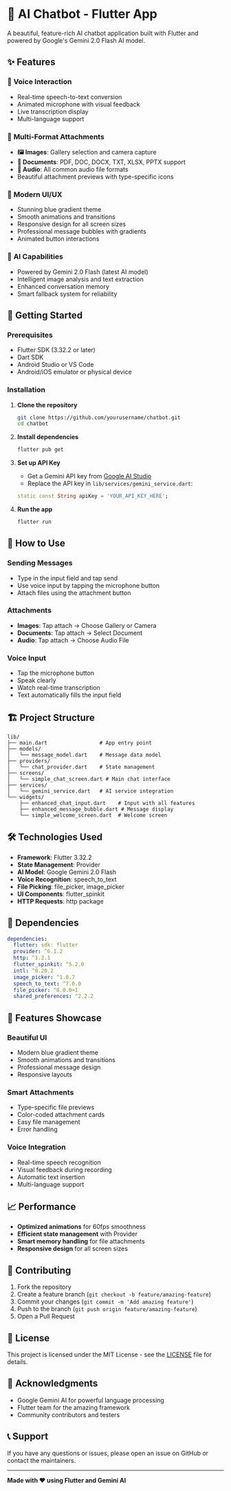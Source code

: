 # 🤖 AI Chatbot - Flutter App

A beautiful, feature-rich AI chatbot application built with Flutter and powered by Google's Gemini 2.0 Flash AI model.

## ✨ Features

### 🎤 **Voice Interaction**
- Real-time speech-to-text conversion
- Animated microphone with visual feedback
- Live transcription display
- Multi-language support

### 📎 **Multi-Format Attachments**
- **🖼️ Images**: Gallery selection and camera capture
- **📄 Documents**: PDF, DOC, DOCX, TXT, XLSX, PPTX support
- **🎵 Audio**: All common audio file formats
- Beautiful attachment previews with type-specific icons

### 🎨 **Modern UI/UX**
- Stunning blue gradient theme
- Smooth animations and transitions
- Responsive design for all screen sizes
- Professional message bubbles with gradients
- Animated button interactions

### 🤖 **AI Capabilities**
- Powered by Gemini 2.0 Flash (latest AI model)
- Intelligent image analysis and text extraction
- Enhanced conversation memory
- Smart fallback system for reliability

## 🚀 Getting Started

### Prerequisites
- Flutter SDK (3.32.2 or later)
- Dart SDK
- Android Studio or VS Code
- Android/iOS emulator or physical device

### Installation

1. **Clone the repository**
   ```bash
   git clone https://github.com/yourusername/chatbot.git
   cd chatbot
   ```

2. **Install dependencies**
   ```bash
   flutter pub get
   ```

3. **Set up API Key**
   - Get a Gemini API key from [Google AI Studio](https://makersuite.google.com/app/apikey)
   - Replace the API key in `lib/services/gemini_service.dart`:
   ```dart
   static const String apiKey = 'YOUR_API_KEY_HERE';
   ```

4. **Run the app**
   ```bash
   flutter run
   ```

## 📱 How to Use

### **Sending Messages**
- Type in the input field and tap send
- Use voice input by tapping the microphone button
- Attach files using the attachment button

### **Attachments**
- **Images**: Tap attach → Choose Gallery or Camera
- **Documents**: Tap attach → Select Document
- **Audio**: Tap attach → Choose Audio File

### **Voice Input**
- Tap the microphone button
- Speak clearly
- Watch real-time transcription
- Text automatically fills the input field

## 🏗️ Project Structure

```
lib/
├── main.dart                 # App entry point
├── models/
│   └── message_model.dart    # Message data model
├── providers/
│   └── chat_provider.dart    # State management
├── screens/
│   └── simple_chat_screen.dart # Main chat interface
├── services/
│   └── gemini_service.dart   # AI service integration
└── widgets/
    ├── enhanced_chat_input.dart    # Input with all features
    ├── enhanced_message_bubble.dart # Message display
    └── simple_welcome_screen.dart  # Welcome screen
```

## 🛠️ Technologies Used

- **Framework**: Flutter 3.32.2
- **State Management**: Provider
- **AI Model**: Google Gemini 2.0 Flash
- **Voice Recognition**: speech_to_text
- **File Picking**: file_picker, image_picker
- **UI Components**: flutter_spinkit
- **HTTP Requests**: http package

## 🔧 Dependencies

```yaml
dependencies:
  flutter: sdk: flutter
  provider: ^6.1.2
  http: ^1.2.1
  flutter_spinkit: ^5.2.0
  intl: ^0.20.2
  image_picker: ^1.0.7
  speech_to_text: ^7.0.0
  file_picker: ^8.0.0+1
  shared_preferences: ^2.2.2
```

## 🎨 Features Showcase

### **Beautiful UI**
- Modern blue gradient theme
- Smooth animations and transitions
- Professional message design
- Responsive layouts

### **Smart Attachments**
- Type-specific file previews
- Color-coded attachment cards
- Easy file management
- Error handling

### **Voice Integration**
- Real-time speech recognition
- Visual feedback during recording
- Automatic text insertion
- Multi-language support

## 📈 Performance

- **Optimized animations** for 60fps smoothness
- **Efficient state management** with Provider
- **Smart memory handling** for file attachments
- **Responsive design** for all screen sizes

## 🤝 Contributing

1. Fork the repository
2. Create a feature branch (`git checkout -b feature/amazing-feature`)
3. Commit your changes (`git commit -m 'Add amazing feature'`)
4. Push to the branch (`git push origin feature/amazing-feature`)
5. Open a Pull Request

## 📝 License

This project is licensed under the MIT License - see the [LICENSE](LICENSE) file for details.

## 🙏 Acknowledgments

- Google Gemini AI for powerful language processing
- Flutter team for the amazing framework
- Community contributors and testers

## 📞 Support

If you have any questions or issues, please open an issue on GitHub or contact the maintainers.

---

**Made with ❤️ using Flutter and Gemini AI**
